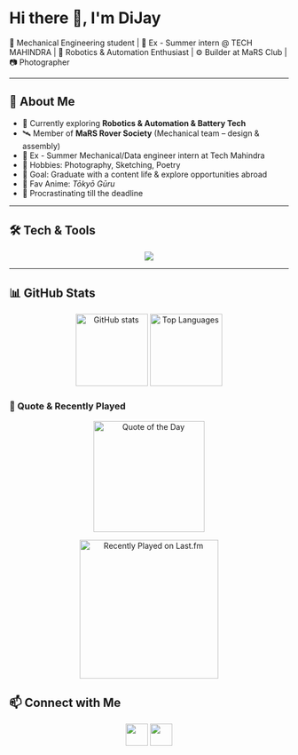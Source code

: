 # Hi there 👋, I'm DiJay

🚀 Mechanical Engineering student | 🏢 Ex - Summer intern @ TECH MAHINDRA | 🌌 Robotics & Automation Enthusiast | ⚙️ Builder at MaRS Club | 📷 Photographer

---

## 🌟 About Me
- 🔭 Currently exploring **Robotics & Automation & Battery Tech**
- 🛰️ Member of **MaRS Rover Society** (Mechanical team – design & assembly)
- 🏢 Ex - Summer Mechanical/Data engineer intern at Tech Mahindra
- 🎨 Hobbies: Photography, Sketching, Poetry
- 🎯 Goal: Graduate with a content life & explore opportunities abroad
- 🎵 Fav Anime: *Tōkyō Gūru*  
- 👀 Procrastinating till the deadline  

---

## 🛠️ Tech & Tools
<p align="center">
  <img src="https://skillicons.dev/icons?i=autodeskfusion360,solidworks,cpp,python,html,css,javascript,mysql,git,github,autocad" />
</p>

---

## 📊 GitHub Stats

<p align="center">
  <img src="https://github-readme-stats.vercel.app/api?username=just0dj&show_icons=true&theme=tokyonight" alt="GitHub stats" height="130"/>
  <img src="https://github-readme-stats.vercel.app/api/top-langs/?username=just0dj&layout=compact&theme=tokyonight" alt="Top Languages" height="130"/>
</p>

### 📜 Quote & Recently Played
<p align="center">
  <img src="https://quotes-github-readme.vercel.app/api?type=horizontal&theme=dark" alt="Quote of the Day"  height="200"/>
</p>
<p align="center">
  <a href="https://www.last.fm/user/Just0DJ">
    <img src="https://lastfm-recently-played.vercel.app/api?user=Just0DJ&theme=tokyonight" alt="Recently Played on Last.fm"  height="250"/>
  </a>
</p>

## 📫 Connect with Me
<p align="center">
  <a href="https://www.linkedin.com/in/IamDijay"><img src="https://skillicons.dev/icons?i=linkedin" height="40"></a>
  <a href="https://www.instagram.com/just0dj"><img src="https://skillicons.dev/icons?i=instagram" height="40"></a>
</p>
